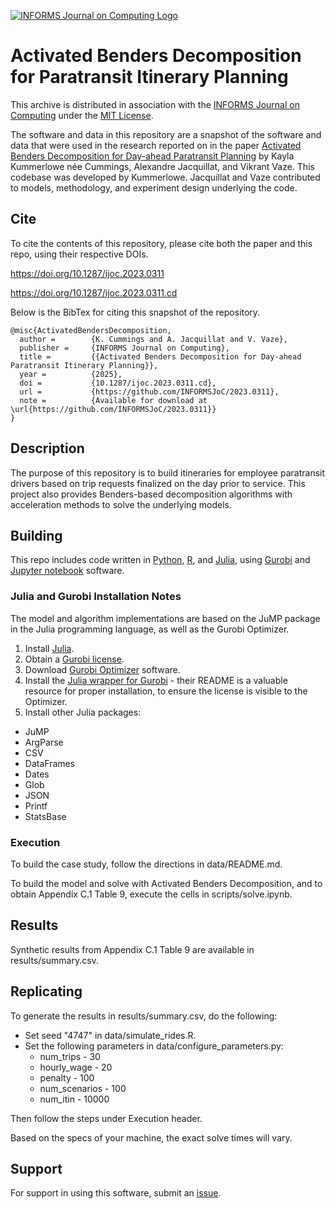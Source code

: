 [![INFORMS Journal on Computing Logo](https://INFORMSJoC.github.io/logos/INFORMS_Journal_on_Computing_Header.jpg)](https://pubsonline.informs.org/journal/ijoc)

# Activated Benders Decomposition for Paratransit Itinerary Planning

This archive is distributed in association with the [INFORMS Journal on
Computing](https://pubsonline.informs.org/journal/ijoc) under the [MIT License](LICENSE.txt).

The software and data in this repository are a snapshot of the software and data
that were used in the research reported on in the paper 
[Activated Benders Decomposition for Day-ahead Paratransit Planning](https://doi.org/10.1287/ijoc.2023.0311) by Kayla Kummerlowe née Cummings, Alexandre Jacquillat, and Vikrant Vaze. This codebase was developed by Kummerlowe. Jacquillat and Vaze contributed to models, methodology, and experiment design underlying the code.

## Cite

To cite the contents of this repository, please cite both the paper and this repo, using their respective DOIs.

https://doi.org/10.1287/ijoc.2023.0311

https://doi.org/10.1287/ijoc.2023.0311.cd

Below is the BibTex for citing this snapshot of the repository.

```
@misc{ActivatedBendersDecomposition,
  author =        {K. Cummings and A. Jacquillat and V. Vaze},
  publisher =     {INFORMS Journal on Computing},
  title =         {{Activated Benders Decomposition for Day-ahead Paratransit Itinerary Planning}},
  year =          {2025},
  doi =           {10.1287/ijoc.2023.0311.cd},
  url =           {https://github.com/INFORMSJoC/2023.0311},
  note =          {Available for download at \url{https://github.com/INFORMSJoC/2023.0311}}
}  
```

## Description

The purpose of this repository is to build itineraries for employee paratransit drivers based on trip requests finalized on the day prior to service. This project also provides Benders-based decomposition algorithms with acceleration methods to solve the underlying models.

## Building

This repo includes code written in [Python](https://www.python.org/downloads/), [R](https://cran.r-project.org/mirrors.html), and [Julia](https://julialang.org/downloads/), using [Gurobi](https://www.gurobi.com/downloads/gurobi-software) and [Jupyter notebook](https://jupyter.org/) software.

### Julia and Gurobi Installation Notes 

The model and algorithm implementations are based on the JuMP package in the Julia programming language, as well as the Gurobi Optimizer. 

1. Install [Julia](https://julialang.org/downloads/).
2. Obtain a [Gurobi license](https://www.gurobi.com/free-trial/).
3. Download [Gurobi Optimizer](https://www.gurobi.com/downloads/gurobi-software) software.
4. Install the [Julia wrapper for Gurobi](https://github.com/jump-dev/Gurobi.jl) - their README is a valuable resource for proper installation, to ensure the license is visible to the Optimizer.
5. Install other Julia packages:
  - JuMP
  - ArgParse
  - CSV
  - DataFrames
  - Dates
  - Glob
  - JSON
  - Printf
  - StatsBase

### Execution

To build the case study, follow the directions in data/README.md.

To build the model and solve with Activated Benders Decomposition, and to obtain Appendix C.1 Table 9, execute the cells in scripts/solve.ipynb.

## Results

Synthetic results from Appendix C.1 Table 9 are available in results/summary.csv. 

## Replicating

To generate the results in results/summary.csv, do the following:

* Set seed "4747" in data/simulate_rides.R.
* Set the following parameters in data/configure_parameters.py:
  - num_trips - 30
  - hourly_wage - 20
  - penalty - 100
  - num_scenarios - 100
  - num_itin - 10000

Then follow the steps under Execution header.

Based on the specs of your machine, the exact solve times will vary.

## Support

For support in using this software, submit an [issue](https://github.com/INFORMSJoC/2023.0311/issues/new).
